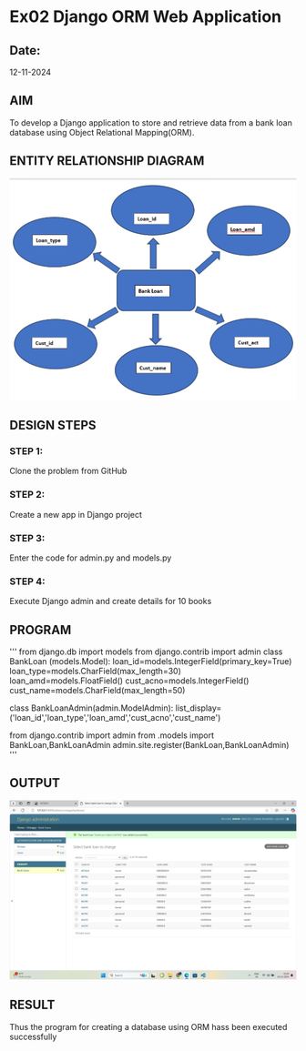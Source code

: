 # Ex02 Django ORM Web Application
## Date: 
12-11-2024
## AIM
To develop a Django application to store and retrieve data from a bank loan database using Object Relational Mapping(ORM).

## ENTITY RELATIONSHIP DIAGRAM
![alt text](<exp 2.jpeg>)


## DESIGN STEPS

### STEP 1:
Clone the problem from GitHub

### STEP 2:
Create a new app in Django project

### STEP 3:
Enter the code for admin.py and models.py

### STEP 4:
Execute Django admin and create details for 10 books

## PROGRAM
'''
from django.db import models
from django.contrib import admin
class BankLoan (models.Model):
    loan_id=models.IntegerField(primary_key=True)
    loan_type=models.CharField(max_length=30)
    loan_amd=models.FloatField()
    cust_acno=models.IntegerField()
    cust_name=models.CharField(max_length=50)
 
class BankLoanAdmin(admin.ModelAdmin):
    list_display=('loan_id','loan_type','loan_amd','cust_acno','cust_name')

from django.contrib import admin
from .models import BankLoan,BankLoanAdmin
admin.site.register(BankLoan,BankLoanAdmin)
'''

## OUTPUT

![alt text](<Screenshot 2024-11-14 154916-1.png>)
## RESULT
Thus the program for creating a database using ORM hass been executed successfully
